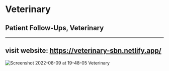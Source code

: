 # Veterinary
Patient Follow-Ups, Veterinary
-------------------------------------------------------------------------------------------------
-------------------------------------------------------------------------------------------------
visit website: https://veterinary-sbn.netlify.app/
-------------------------------------------------------------------------------------------------
![Screenshot 2022-08-09 at 19-48-05 Veterinary](https://user-images.githubusercontent.com/107477446/183780824-03374ac7-11e2-4541-8bb9-0775a5ed3d27.png)
